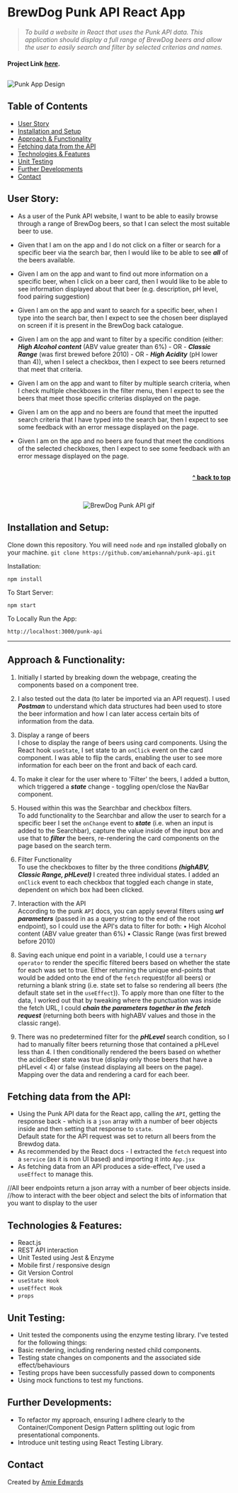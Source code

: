 # BrewDog Punk API React App

> _To build a website in React that uses the Punk API data. This application should display a full range of BrewDog beers and allow the user to easily search and filter by selected criterias and names._ </br>

#### Project Link [_here_](https://amiehannah.github.io/punk-api/).

##

![Punk App Design](./src/assets/zephyr-ph.png)

## Table of Contents

- [User Story](#user-story)
- [Installation and Setup](#installation-and-setup)
- [Approach & Functionality](#approach--functionality)
- [Fetching data from the API](#fetching-data-from-the-api)
- [Technologies & Features](#technologies--features)
- [Unit Testing](#unit-testing)
- [Further Developments](#further-developments)
- [Contact](#contact)

## User Story:

- As a user of the Punk API website, I want to be able to easily browse through a range of BrewDog beers, so that I can select the most suitable beer to use.

- Given that I am on the app and I do not click on a filter or search for a specific beer via the search bar, then I would like to be able to see **_all_** of the beers available.
- Given I am on the app and want to find out more information on a specific beer, when I click on a beer card, then I would like to be able to see information displayed about that beer (e.g. description, pH level, food pairing suggestion)
- Given I am on the app and want to search for a specific beer, when I type into the search bar, then I expect to see the chosen beer displayed on screen if it is present in the BrewDog back catalogue.
- Given I am on the app and want to filter by a specific condition (either: **_High Alcohol content_** (ABV value greater than 6%) - OR - **_Classic Range_** (was first brewed before 2010) - OR - **_High Acidity_** (pH lower than 4)), when I select a checkbox, then I expect to see beers returned that meet that criteria.
- Given I am on the app and want to filter by multiple search criteria, when I check multiple checkboxes in the filter menu, then I expect to see the beers that meet those specific criterias displayed on the page.
- Given I am on the app and no beers are found that meet the inputted search criteria that I have typed into the search bar, then I expect to see some feedback with an error message displayed on the page.
- Given I am on the app and no beers are found that meet the conditions of the selected checkboxes, then I expect to see some feedback with an error message displayed on the page.

<br/>
<div align="right">
    <b><a href="#"> ^ back to top</a></b>
</div>
<br/>

##

<p align="center">
  <img src="./src/assets/brewdog-punk-api.gif" alt="BrewDog Punk API gif">
</p>

## Installation and Setup:

Clone down this repository. You will need `node` and `npm` installed globally on your machine.
`git clone https://github.com/amiehannah/punk-api.git`

Installation:

`npm install`

To Start Server:

`npm start`

To Locally Run the App:

`http://localhost:3000/punk-api`

---

## Approach & Functionality:

1. Initially I started by breaking down the webpage, creating the components based on a component tree.

2. I also tested out the data (to later be imported via an API request). I used **_Postman_** to understand which data structures had been used to store the beer information and how I can later access certain bits of information from the data.

3. Display a range of beers </br>
   I chose to display the range of beers using card components. Using the React hook `useState`, I set state to an `onClick` event on the card component. I was able to flip the cards, enabling the user to see more information for each beer on the front and back of each card.

4. To make it clear for the user where to 'Filter' the beers, I added a button, which triggered a **_state_** change - toggling open/close the NavBar component.

5. Housed within this was the Searchbar and checkbox filters. </br>
   To add functionality to the Searchbar and allow the user to search for a specific beer I set the `onChange` event to **_state_** (i.e. when an input is added to the Searchbar), capture the value inside of the input box and use that to **_filter_** the beers, re-rendering the card components on the page based on the search term.

6. Filter Functionality </br>
   To use the checkboxes to filter by the three conditions **_(highABV, Classic Range, pHLevel)_** I created three individual states. I added an `onClick` event to each checkbox that toggled each change in state, dependent on which box had been clicked.

7. Interaction with the API </br>
   According to the punk `API` docs, you can apply several filters using **_url parameters_** (passed in as a query string to the end of the root endpoint), so I could use the API's data to filter for both:
   • High Alcohol content (ABV value greater than 6%)
   • Classic Range (was first brewed before 2010)

8. Saving each unique end point in a variable, I could use a `ternary operator` to render the specific filtered beers based on whether the state for each was set to true. Either returning the unique end-points that would be added onto the end of the `fetch` request(for all beers) or returning a blank string (i.e. state set to false so rendering all beers (the default state set in the `useEffect`)). To apply more than one filter to the data, I worked out that by tweaking where the punctuation was inside the fetch URL, I could **_chain the parameters together in the fetch request_** (returning both beers with highABV values and those in the classic range).

9. There was no predetermined filter for the **_pHLevel_** search condition, so I had to manually filter beers returning those that contained a pHLevel less than 4. I then conditionally rendered the beers based on whether the acidicBeer state was true (display only those beers that have a pHLevel < 4) or false (instead displaying all beers on the page).</br>
   Mapping over the data and rendering a card for each beer.

## Fetching data from the API:

- Using the Punk API data for the React app, calling the `API`, getting the response back - which is a `json` array with a number of beer objects inside and then setting that response to `state`. </br>
  Default state for the API request was set to return all beers from the Brewdog data.
- As recommended by the React docs - I extracted the `fetch` request into a `service` (as it is non UI based) and importing it into `App.jsx`
- As fetching data from an API produces a side-effect, I've used a `useEffect` to manage this.

//All beer endpoints return a json array with a number of beer objects inside.
//how to interact with the beer object and select the bits of information that you want to display to the user

## Technologies & Features:

- React.js
- REST API interaction
- Unit Tested using Jest & Enzyme
- Mobile first / responsive design
- Git Version Control
- `useState Hook`
- `useEffect Hook`
- `props`

## Unit Testing:

- Unit tested the components using the enzyme testing library.
  I've tested for the following things:
- Basic rendering, including rendering nested child components.
- Testing state changes on components and the associated side effect/behaviours
- Testing props have been successfully passed down to components
- Using mock functions to test my functions.

## Further Developments:

- To refactor my approach, ensuring I adhere clearly to the Container/Component Design Pattern splitting out logic from presentational components.
- Introduce unit testing using React Testing Library.

## Contact

Created by [Amie Edwards](mailto:amie.edwards17@gmail.com)

